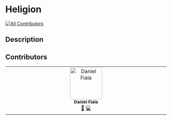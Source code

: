 # Heligion
<!-- ALL-CONTRIBUTORS-BADGE:START - Do not remove or modify this section -->
[![All Contributors](https://img.shields.io/badge/all_contributors-1-orange.svg?style=flat-square)](#contributors-)
<!-- ALL-CONTRIBUTORS-BADGE:END -->

## Description

## Contributors

<!-- ALL-CONTRIBUTORS-LIST:START - Do not remove or modify this section -->
<!-- prettier-ignore-start -->
<!-- markdownlint-disable -->
<table>
  <tbody>
    <tr>
      <td align="center" valign="top" width="14.28%"><a href="https://github.com/zZHorizonZz"><img src="https://avatars.githubusercontent.com/u/60035933?v=4?s=100" width="100px;" alt="Daniel Fiala"/><br /><sub><b>Daniel Fiala</b></sub></a><br /><a href="#maintenance-zZHorizonZz" title="Maintenance">🚧</a> <a href="https://github.com/zZHorizonZz/Heligion/commits?author=zZHorizonZz" title="Code">💻</a></td>
    </tr>
  </tbody>
</table>

<!-- markdownlint-restore -->
<!-- prettier-ignore-end -->

<!-- ALL-CONTRIBUTORS-LIST:END -->
<!-- prettier-ignore-start -->
<!-- markdownlint-disable -->

<!-- markdownlint-restore -->
<!-- prettier-ignore-end -->

<!-- ALL-CONTRIBUTORS-LIST:END -->
